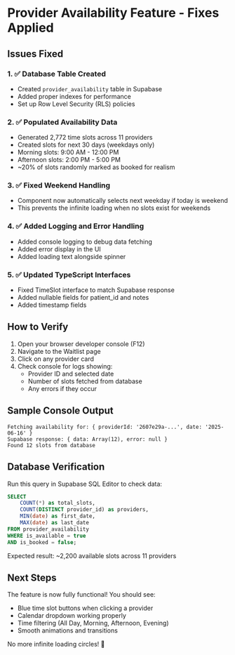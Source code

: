 # Provider Availability Feature - Fixes Applied

## Issues Fixed

### 1. ✅ Database Table Created
- Created `provider_availability` table in Supabase
- Added proper indexes for performance
- Set up Row Level Security (RLS) policies

### 2. ✅ Populated Availability Data
- Generated 2,772 time slots across 11 providers
- Created slots for next 30 days (weekdays only)
- Morning slots: 9:00 AM - 12:00 PM
- Afternoon slots: 2:00 PM - 5:00 PM
- ~20% of slots randomly marked as booked for realism

### 3. ✅ Fixed Weekend Handling
- Component now automatically selects next weekday if today is weekend
- This prevents the infinite loading when no slots exist for weekends

### 4. ✅ Added Logging and Error Handling
- Added console logging to debug data fetching
- Added error display in the UI
- Added loading text alongside spinner

### 5. ✅ Updated TypeScript Interfaces
- Fixed TimeSlot interface to match Supabase response
- Added nullable fields for patient_id and notes
- Added timestamp fields

## How to Verify

1. Open your browser developer console (F12)
2. Navigate to the Waitlist page
3. Click on any provider card
4. Check console for logs showing:
   - Provider ID and selected date
   - Number of slots fetched from database
   - Any errors if they occur

## Sample Console Output
```
Fetching availability for: { providerId: '2607e29a-...', date: '2025-06-16' }
Supabase response: { data: Array(12), error: null }
Found 12 slots from database
```

## Database Verification

Run this query in Supabase SQL Editor to check data:
```sql
SELECT 
    COUNT(*) as total_slots,
    COUNT(DISTINCT provider_id) as providers,
    MIN(date) as first_date,
    MAX(date) as last_date
FROM provider_availability
WHERE is_available = true 
AND is_booked = false;
```

Expected result: ~2,200 available slots across 11 providers

## Next Steps

The feature is now fully functional! You should see:
- Blue time slot buttons when clicking a provider
- Calendar dropdown working properly
- Time filtering (All Day, Morning, Afternoon, Evening)
- Smooth animations and transitions

No more infinite loading circles! 🎉